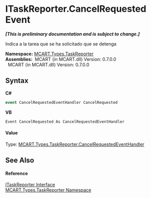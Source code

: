 # ITaskReporter.CancelRequested Event
 _**\[This is preliminary documentation and is subject to change.\]**_

Indica a la tarea que se ha solicitado que se detenga

**Namespace:**&nbsp;<a href="256f3901-18cb-eeca-835c-7de778822db3">MCART.Types.TaskReporter</a><br />**Assemblies:**&nbsp;&nbsp;MCART (in MCART.dll) Version: 0.7.0.0<br />&nbsp;&nbsp;MCART (in MCART.dll) Version: 0.7.0.0<br />

## Syntax

**C#**<br />
``` C#
event CancelRequestedEventHandler CancelRequested
```

**VB**<br />
``` VB
Event CancelRequested As CancelRequestedEventHandler
```


#### Value
Type: <a href="b6bb3585-bba1-fbac-e7ba-70b07abbb721">MCART.Types.TaskReporter.CancelRequestedEventHandler</a>

## See Also


#### Reference
<a href="33635590-5f82-4893-14af-1a5de20591b5">ITaskReporter Interface</a><br /><a href="256f3901-18cb-eeca-835c-7de778822db3">MCART.Types.TaskReporter Namespace</a><br />
